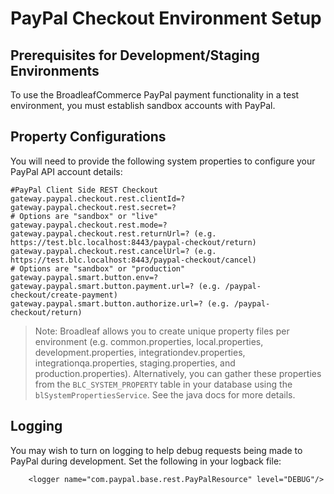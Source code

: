 # PayPal Checkout Environment Setup

## Prerequisites for Development/Staging Environments
To use the BroadleafCommerce PayPal payment functionality in a test environment, you must establish sandbox accounts with PayPal.

## Property Configurations 
You will need to provide the following system properties to configure your PayPal API account details:

```
#PayPal Client Side REST Checkout
gateway.paypal.checkout.rest.clientId=?
gateway.paypal.checkout.rest.secret=?
# Options are "sandbox" or "live"
gateway.paypal.checkout.rest.mode=?
gateway.paypal.checkout.rest.returnUrl=? (e.g. https://test.blc.localhost:8443/paypal-checkout/return)
gateway.paypal.checkout.rest.cancelUrl=? (e.g. https://test.blc.localhost:8443/paypal-checkout/cancel)
# Options are "sandbox" or "production"
gateway.paypal.smart.button.env=?
gateway.paypal.smart.button.payment.url=? (e.g. /paypal-checkout/create-payment)
gateway.paypal.smart.button.authorize.url=? (e.g. /paypal-checkout/return)
```

> Note: Broadleaf allows you to create unique property files per environment (e.g. common.properties, local.properties, development.properties, integrationdev.properties, integrationqa.properties, staging.properties, and production.properties). Alternatively, you can gather these properties from the `BLC_SYSTEM_PROPERTY` table in your database using the `blSystemPropertiesService`. See the java docs for more details.


## Logging
You may wish to turn on logging to help debug requests being made to PayPal during development. Set the following in your logback file:

```
    <logger name="com.paypal.base.rest.PayPalResource" level="DEBUG"/>
```